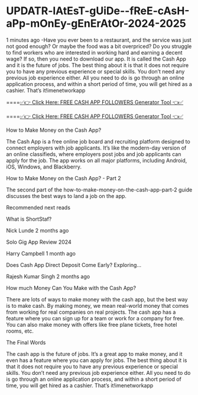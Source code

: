 # UPDATR-lAtEsT-gUiDe--fReE-cAsH-aPp-mOnEy-gEnErAtOr-2024-2025
1 minutes ago -Have you ever been to a restaurant, and the service was just not good enough? Or maybe the food was a bit overpriced? Do you struggle to find workers who are interested in working hard and earning a decent wage? If so, then you need to download our app. It is called the Cash App and it is the future of jobs. The best thing about it is that it does not require you to have any previous experience or special skills. You don’t need any previous job experience either. All you need to do is go through an online application process, and within a short period of time, you will get hired as a cashier. That’s it!imenetworkapp

====[✅👉 Click Here: FREE CASH APP FOLLOWERS Generator Tool 👈✅](https://www.aeroned.com/getmedia/fcf77805-0809-4143-9827-ae94e30ccc0a/newclashra.html.aspx)

====[✅👉 Click Here: FREE CASH APP FOLLOWERS Generator Tool 👈✅](https://www.aeroned.com/getmedia/fcf77805-0809-4143-9827-ae94e30ccc0a/newclashra.html.aspx)


How to Make Money on the Cash App?

The Cash App is a free online job board and recruiting platform designed to connect employers with job applicants. It’s like the modern-day version of an online classifieds, where employers post jobs and job applicants can apply for the job. The app works on all major platforms, including Android, iOS, Windows, and Blackberry.

How to Make Money on the Cash App? - Part 2

The second part of the how-to-make-money-on-the-cash-app-part-2 guide discusses the best ways to land a job on the app.

Recommended next reads

What is ShortStaf?

Nick Lunde 2 months ago

Solo Gig App Review 2024

Harry Campbell 1 month ago

Does Cash App Direct Deposit Come Early? Exploring…

Rajesh Kumar Singh 2 months ago

How much Money Can You Make with the Cash App?

There are lots of ways to make money with the cash app, but the best way is to make cash. By making money, we mean real-world money that comes from working for real companies on real projects. The cash app has a feature where you can sign up for a team or work for a company for free. You can also make money with offers like free plane tickets, free hotel rooms, etc.

The Final Words

The cash app is the future of jobs. It’s a great app to make money, and it even has a feature where you can apply for jobs. The best thing about it is that it does not require you to have any previous experience or special skills. You don’t need any previous job experience either. All you need to do is go through an online application process, and within a short period of time, you will get hired as a cashier. That’s it!imenetworkapp
